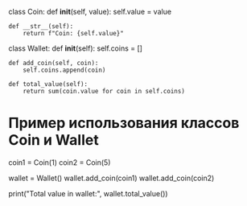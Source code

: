 class Coin:
    def __init__(self, value):
        self.value = value

    def __str__(self):
        return f"Coin: {self.value}"

class Wallet:
    def __init__(self):
        self.coins = []

    def add_coin(self, coin):
        self.coins.append(coin)

    def total_value(self):
        return sum(coin.value for coin in self.coins)

# Пример использования классов Coin и Wallet
coin1 = Coin(1)
coin2 = Coin(5)

wallet = Wallet()
wallet.add_coin(coin1)
wallet.add_coin(coin2)

print("Total value in wallet:", wallet.total_value())
